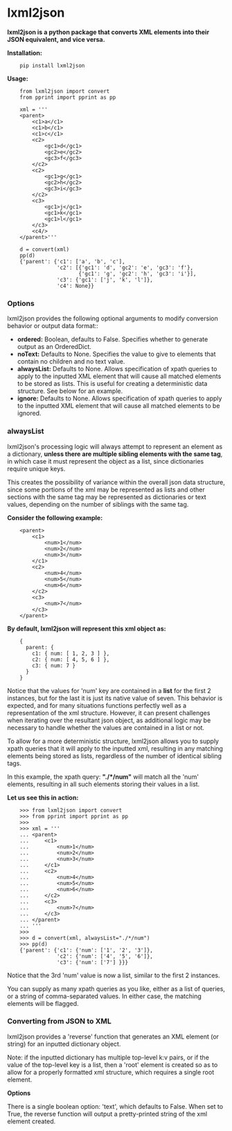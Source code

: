 # lxml2json

**lxml2json is a python package that converts XML elements into their JSON equivalent, and vice versa.**


**Installation:**
        
        pip install lxml2json
        
        

**Usage:**
        
        from lxml2json import convert
        from pprint import pprint as pp

        xml = '''
        <parent>
            <c1>a</c1>
            <c1>b</c1>
            <c1>c</c1>
            <c2>
                <gc1>d</gc1>
                <gc2>e</gc2>
                <gc3>f</gc3>
            </c2>
            <c2>
                <gc1>g</gc1>
                <gc2>h</gc2>
                <gc3>i</gc3>
            </c2>
            <c3>
                <gc1>j</gc1>
                <gc1>k</gc1>
                <gc1>l</gc1>
            </c3>
            <c4/>
        </parent>'''

        d = convert(xml)
        pp(d)
        {'parent': {'c1': ['a', 'b', 'c'],
                    'c2': [{'gc1': 'd', 'gc2': 'e', 'gc3': 'f'},
                           {'gc1': 'g', 'gc2': 'h', 'gc3': 'i'}],
                    'c3': {'gc1': ['j', 'k', 'l']},
                    'c4': None}}
        

### Options

lxml2json provides the following optional arguments to modify conversion behavior or output data format::

-  **ordered:** Boolean, defaults to False. Specifies whether to generate output as an OrderedDict.
-  **noText:** Defaults to None. Specifies the value to give to elements that contain no children and no text value.
-  **alwaysList:** Defaults to None. Allows specification of xpath queries to apply to the inputted XML element that will
                   cause all matched elements to be stored as lists. This is useful for creating a deterministic data structure.
                   See below for an example.
-  **ignore:** Defaults to None. Allows specification of xpath queries to apply to the inputted XML element that will cause
               all matched elements to be ignored.                   
                   
### alwaysList

lxml2json's processing logic will always attempt to represent an element as a dictionary, **unless there are multiple
sibling elements with the same tag**, in which case it must represent the object as a list, since dictionaries require unique keys.

This creates the possibility of variance within the overall json data structure, since some portions of the xml may be represented as lists and
other sections with the same tag may be represented as dictionaries or text values, depending on the number of siblings with the same tag.

**Consider the following example:**
    
        <parent>
            <c1>
                <num>1</num>
                <num>2</num>
                <num>3</num>
            </c1>
            <c2>
                <num>4</num>
                <num>5</num>
                <num>6</num>
            </c2>
            <c3>
                <num>7</num>
            </c3>
        </parent>

**By default, lxml2json will represent this xml object as:**

        {
          parent: {
            c1: { num: [ 1, 2, 3 ] },
            c2: { num: [ 4, 5, 6 ] },
            c3: { num: 7 }
          }
        }
        
Notice that the values for 'num' key are contained in a **list** for the first 2 instances, but for the last it is just its native value of seven.
This behavior is expected, and for many situations functions perfectly well as a representation of the xml structure. However, it can present
challenges when iterating over the resultant json object, as additional logic may be necessary to handle whether the values are contained in a list or not.

To allow for a more deterministic structure, lxml2json allows you to supply xpath queries that it will apply to the inputted xml, resulting in any matching elements
being stored as lists, regardless of the number of identical sibling tags.

In this example, the xpath query: **"./*/num"** will match all the 'num' elements, resulting in all such elements storing their values in a list.

**Let us see this in action:**
        
        >>> from lxml2json import convert
        >>> from pprint import pprint as pp
        >>> 
        >>> xml = '''
        ... <parent>
        ...     <c1>
        ...         <num>1</num>
        ...         <num>2</num>
        ...         <num>3</num>
        ...     </c1>
        ...     <c2>
        ...         <num>4</num>
        ...         <num>5</num>
        ...         <num>6</num>
        ...     </c2>
        ...     <c3>
        ...         <num>7</num>
        ...     </c3>
        ... </parent>
        ... '''
        >>> 
        >>> d = convert(xml, alwaysList="./*/num")
        >>> pp(d)
        {'parent': {'c1': {'num': ['1', '2', '3']},
                    'c2': {'num': ['4', '5', '6']},
                    'c3': {'num': ['7'] }}}
                    

Notice that the 3rd 'num' value is now a list, similar to the first 2 instances.
                    
You can supply as many xpath queries as you like, either as a list of queries, or a string of comma-separated values. In either case, the matching elements will be flagged.


### Converting from JSON to XML

lxml2json provides a 'reverse' function that generates an XML element (or string) for an inputted dictionary object.

Note: if the inputted dictionary has multiple top-level k:v pairs, or if the value of the top-level key is a list, then a 'root' element is created so as to allow for a properly
formatted xml structure, which requires a single root element.

**Options**

There is a single boolean option: 'text', which defaults to False. When set to True, the reverse function will output a pretty-printed string of the xml element created.






